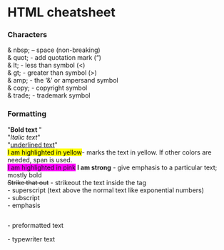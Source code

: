 # HTML cheatsheet

### Characters

& nbsp; – space (non-breaking)  
& quot; - add quotation mark (“)  
& lt; - less than symbol (<)  
& gt; - greater than symbol (>)  
& amp; - the ‘&’ or ampersand symbol  
& copy; - copyright symbol  
& trade; - trademark symbol

### Formatting

"<b>Bold text </b>"  
"<i>Italic text</i>"  
"<u>underlined text</u>"  
<mark>I am highlighted in yellow</mark>- marks the text in yellow. If other colors are needed, span is used.  
<span style="background-color: #FF00FF">I am highlighted in pink</span>
<strong>I am strong</strong> - give emphasis to a particular text; mostly bold  
<strike>Strike that out</strike> - strikeout the text inside the tag  
<sup></sup> - superscript (text above the normal text like exponential numbers)  
<sub></sub> - subscript  
<em></em> - emphasis

<pre></pre> - preformatted text

<tt></tt> - typewriter text

